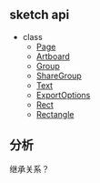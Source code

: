 ## sketch api

- class
    + [Page](./page.md)
    + [Artboard](./artboard.md)
    + [Group](./group.md)
    + [ShareGroup](./shareGroup.md)
    + [Text](./text.md)
    + [ExportOptions](./exportOptions.md)
    + [Rect](./rect.md)
    + [Rectangle](./rectangle.md)

## 分析

继承关系？

